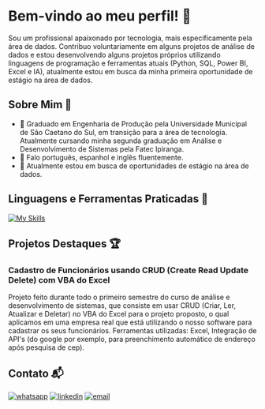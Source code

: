 # Bem-vindo ao meu perfil! 👋

Sou um profissional apaixonado por tecnologia, mais especificamente pela área de dados. Contribuo voluntariamente em alguns projetos de análise de dados e estou desenvolvendo alguns projetos próprios utilizando linguagens de programação e ferramentas atuais (Python, SQL, Power BI, Excel e IA), atualmente estou em busca da minha primeira oportunidade de estágio na área de dados.

## Sobre Mim 🙂

- 🔭 Graduado em Engenharia de Produção pela Universidade Municipal de São Caetano do Sul, em transição para a área de tecnologia. Atualmente cursando minha segunda graduação em Análise e Desenvolvimento de Sistemas pela Fatec Ipiranga.
- 🚀 Falo português, espanhol e inglês fluentemente.
- 💼 Atualmente estou em busca de oportunidades de estágio na área de dados.

## Linguagens e Ferramentas Praticadas 🚀

[![My Skills](https://skillicons.dev/icons?i=py,js,react,nodejs,vite,github,git)](https://skillicons.dev)

## Projetos Destaques 🏆

### Cadastro de Funcionários usando CRUD (Create Read Update Delete) com VBA do Excel 
Projeto feito durante todo o primeiro semestre do curso de análise e desenvolvimento de sistemas, que consiste em usar CRUD (Criar, Ler, Atualizar e Deletar) no VBA do Excel para o projeto proposto, o qual aplicamos em uma empresa real que está utilizando o nosso software para cadastrar os seus funcionários.
Ferramentas utilizadas: Excel, Integração de API's (do google por exemplo, para preenchimento automático de endereço após pesquisa de cep).


## Contato 📬

[![whatsapp](https://img.shields.io/badge/WhatsApp-25D366?style=for-the-badge&logo=whatsapp&logoColor=white)](https://wa.me/5511992550740)
[![linkedin](https://img.shields.io/badge/LinkedIn-0077B5?style=for-the-badge&logo=linkedin&logoColor=white)](https://www.linkedin.com/in/felipezanirato/)
[![email](https://img.shields.io/badge/Gmail-D14836?style=for-the-badge&logo=gmail&logoColor=white)](mailto:felipe.zanirato01@gmail.com)

